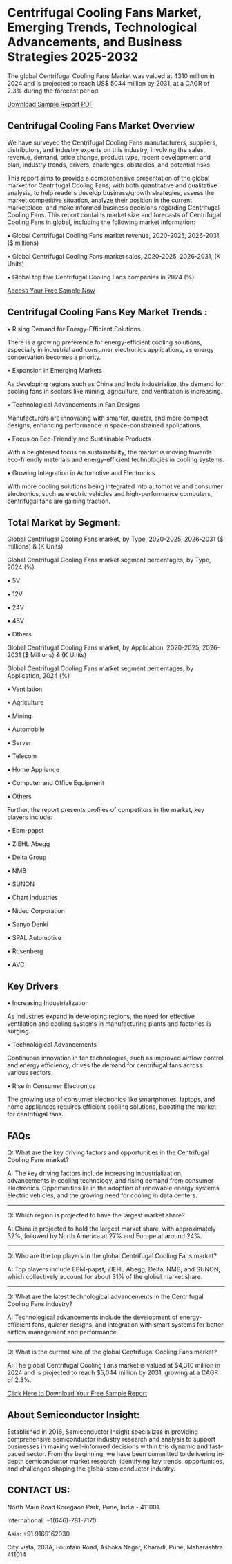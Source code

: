 <h1>Centrifugal Cooling Fans Market, Emerging Trends, Technological Advancements, and Business Strategies 2025-2032</h1>

The global Centrifugal Cooling Fans Market was valued at 4310 million in 2024 and is projected to reach US$ 5044 million by 2031, at a CAGR of 2.3% during the forecast period.

[Download Sample Report PDF](https://semiconductorinsight.com/download-sample-report/?product_id=91064)

<h2>Centrifugal Cooling Fans Market Overview</h2>

We have surveyed the Centrifugal Cooling Fans manufacturers, suppliers, distributors, and industry experts on this industry, involving the sales, revenue, demand, price change, product type, recent development and plan, industry trends, drivers, challenges, obstacles, and potential risks

This report aims to provide a comprehensive presentation of the global market for Centrifugal Cooling Fans, with both quantitative and qualitative analysis, to help readers develop business/growth strategies, assess the market competitive situation, analyze their position in the current marketplace, and make informed business decisions regarding Centrifugal Cooling Fans. This report contains market size and forecasts of Centrifugal Cooling Fans in global, including the following market information:

•	Global Centrifugal Cooling Fans market revenue, 2020-2025, 2026-2031, ($ millions)

•	Global Centrifugal Cooling Fans market sales, 2020-2025, 2026-2031, (K Units)

•	Global top five Centrifugal Cooling Fans companies in 2024 (%)

[Access Your Free Sample Now](https://semiconductorinsight.com/report/centrifugal-cooling-fans-market/)

<h2>Centrifugal Cooling Fans Key Market Trends  :</h2>

•	Rising Demand for Energy-Efficient Solutions

There is a growing preference for energy-efficient cooling solutions, especially in industrial and consumer electronics applications, as energy conservation becomes a priority.

•	Expansion in Emerging Markets

As developing regions such as China and India industrialize, the demand for cooling fans in sectors like mining, agriculture, and ventilation is increasing.

•	Technological Advancements in Fan Designs

Manufacturers are innovating with smarter, quieter, and more compact designs, enhancing performance in space-constrained applications.

•	Focus on Eco-Friendly and Sustainable Products

With a heightened focus on sustainability, the market is moving towards eco-friendly materials and energy-efficient technologies in cooling systems.

•	Growing Integration in Automotive and Electronics

With more cooling solutions being integrated into automotive and consumer electronics, such as electric vehicles and high-performance computers, centrifugal fans are gaining traction.

<h2>Total Market by Segment:</h2>

Global Centrifugal Cooling Fans market, by Type, 2020-2025, 2026-2031 ($ millions) & (K Units)

Global Centrifugal Cooling Fans market segment percentages, by Type, 2024 (%)

•	5V

•	12V

•	24V

•	48V

•	Others

Global Centrifugal Cooling Fans market, by Application, 2020-2025, 2026-2031 ($ Millions) & (K Units)

Global Centrifugal Cooling Fans market segment percentages, by Application, 2024 (%)

•	Ventilation

•	Agriculture

•	Mining

•	Automobile

•	Server

•	Telecom

•	Home Appliance

•	Computer and Office Equipment

•	Others

Further, the report presents profiles of competitors in the market, key players include:

•	Ebm-papst

•	ZIEHL Abegg

•	Delta Group

•	NMB

•	SUNON

•	Chart Industries

•	Nidec Corporation

•	Sanyo Denki

•	SPAL Automotive

•	Rosenberg

•	AVC

<h2>Key Drivers</h2>

•	Increasing Industrialization

As industries expand in developing regions, the need for effective ventilation and cooling systems in manufacturing plants and factories is surging.

•	Technological Advancements

Continuous innovation in fan technologies, such as improved airflow control and energy efficiency, drives the demand for centrifugal fans across various sectors.

•	Rise in Consumer Electronics

The growing use of consumer electronics like smartphones, laptops, and home appliances requires efficient cooling solutions, boosting the market for centrifugal fans.



<h2>FAQs</h2>

Q: What are the key driving factors and opportunities in the Centrifugal Cooling Fans market?

A: The key driving factors include increasing industrialization, advancements in cooling technology, and rising demand from consumer electronics. Opportunities lie in the adoption of renewable energy systems, electric vehicles, and the growing need for cooling in data centers.

________________________________________

Q: Which region is projected to have the largest market share?

A: China is projected to hold the largest market share, with approximately 32%, followed by North America at 27% and Europe at around 24%.

________________________________________

Q: Who are the top players in the global Centrifugal Cooling Fans market?

A: Top players include EBM-papst, ZIEHL Abegg, Delta, NMB, and SUNON, which collectively account for about 31% of the global market share.

________________________________________

Q: What are the latest technological advancements in the Centrifugal Cooling Fans industry?

A: Technological advancements include the development of energy-efficient fans, quieter designs, and integration with smart systems for better airflow management and performance.

________________________________________

Q: What is the current size of the global Centrifugal Cooling Fans market?

A: The global Centrifugal Cooling Fans market is valued at $4,310 million in 2024 and is projected to reach $5,044 million by 2031, growing at a CAGR of 2.3%.

[Click Here to Download Your Free Sample Report ](https://semiconductorinsight.com/download-sample-report/?product_id=91064)

<h2>About Semiconductor Insight:</h2>

Established in 2016, Semiconductor Insight specializes in providing comprehensive semiconductor industry research and analysis to support businesses in making well-informed decisions within this dynamic and fast-paced sector. From the beginning, we have been committed to delivering in-depth semiconductor market research, identifying key trends, opportunities, and challenges shaping the global semiconductor industry.

<h2>CONTACT US:</h2>

North Main Road Koregaon Park, Pune, India - 411001.

International: +1(646)-781-7170

Asia: +91 9169162030

City vista, 203A, Fountain Road, Ashoka Nagar, Kharadi, Pune, Maharashtra 411014



